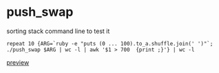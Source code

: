 # push_swap

sorting stack
command line to test it

    repeat 10 {ARG=`ruby -e "puts (0 ... 100).to_a.shuffle.join(' ')"`; ./push_swap $ARG | wc -l | awk '$1 > 700  {print ;}'} | wc -l

[preview](http://pushswap.machine.ovh)
